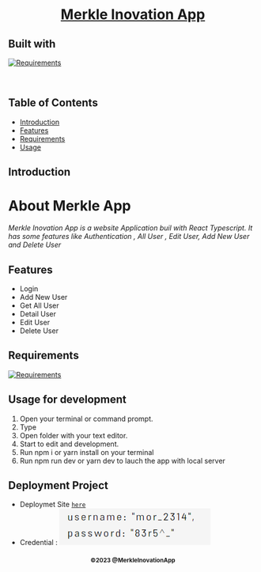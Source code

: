 <h1 align="center"><u> Merkle Inovation App</u></h1>
<p align="left">
<h2>Built with</h2>
</p>

[![Requirements](https://skillicons.dev/icons?i=react)](https://skillicons.dev)

<br>

## Table of Contents

- [Introduction](#introduction)
- [Features](#features)
- [Requirements](#requirements)
- [Usage](#usage-for-development)

## Introduction

# **About Merkle App**

_Merkle Inovation App is a website Application buil with React Typescript. It has some features like Authentication , All User , Edit User, Add New User and Delete User_

## Features

- Login
- Add New User
- Get All User
- Detail User
- Edit User
- Delete User

## Requirements

[![Requirements](https://skillicons.dev/icons?i=react,vscode,vercel,vite)](https://skillicons.dev)

## Usage for development

1. Open your terminal or command prompt.
2. Type ` `
3. Open folder with your text editor.
4. Start to edit and development.
5. Run npm i or yarn install on your terminal
6. Run npm run dev or yarn dev to lauch the app with local server

## Deployment Project

- Deploymet Site [`here`](https://merkle-inovation-app.vercel.app)
- Credential :
  ![Alt text](image.png)

<p align="center"><sub><b>&copy;2023 @MerkleInovationApp</b></sub></p>
